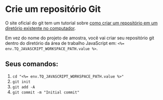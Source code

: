 # Crie um repositório Git

O site oficial do git tem um tutorial sobre [como criar um repositório em um diretório existente no computador](https://git-scm.com/book/en/v2/Git-Basics-Getting-a-Git-Repository#_initializing_a_repository_in_an_existing_directory).

Em vez do nome do projeto de amostra, você vai criar seu repositório git dentro do diretório da área de trabalho JavaScript em: `<%= env.TQ_JAVASCRIPT_WORKSPACE_PATH.value %>`.

## Seus comandos:

1. `cd "<%= env.TQ_JAVASCRIPT_WORKSPACE_PATH.value %>"`
2. `git init`
3. `git add -A`
4. `git commit -m "Initial commit"`